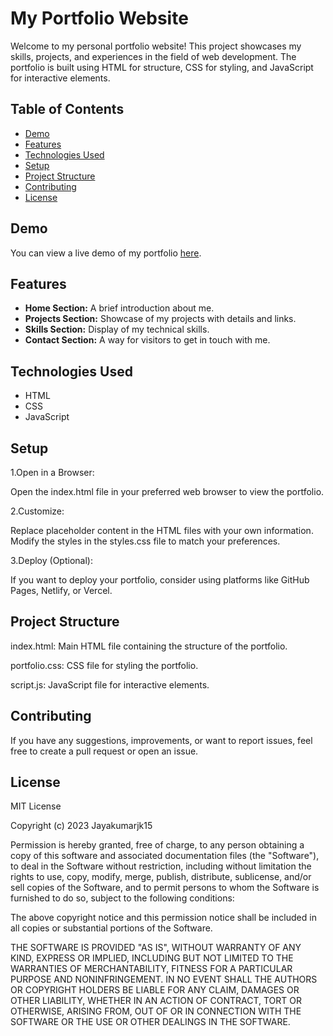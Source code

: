 # My Portfolio Website

Welcome to my personal portfolio website! This project showcases my skills, projects, and experiences in the field of web development. The portfolio is built using HTML for structure, CSS for styling, and JavaScript for interactive elements.

## Table of Contents

- [Demo](#demo)
- [Features](#features)
- [Technologies Used](#technologies-used)
- [Setup](#setup)
- [Project Structure](#project-structure)
- [Contributing](#contributing)
- [License](#license)

## Demo

You can view a live demo of my portfolio [here](https://jayakumarjk15.github.io/Portfolio-/).

## Features

- **Home Section:** A brief introduction about me.
- **Projects Section:** Showcase of my projects with details and links.
- **Skills Section:** Display of my technical skills.
- **Contact Section:** A way for visitors to get in touch with me.

## Technologies Used

- HTML
- CSS
- JavaScript

## Setup

1.Open in a Browser:

Open the index.html file in your preferred web browser to view the portfolio.

2.Customize:

Replace placeholder content in the HTML files with your own information.
Modify the styles in the styles.css file to match your preferences.

3.Deploy (Optional):

If you want to deploy your portfolio, consider using platforms like GitHub Pages, Netlify, or Vercel.

## Project Structure

index.html: Main HTML file containing the structure of the portfolio.

portfolio.css: CSS file for styling the portfolio.

script.js: JavaScript file for interactive elements.


## Contributing

If you have any suggestions, improvements, or want to report issues, feel free to create a pull request or open an issue.

## License

MIT License

Copyright (c) 2023 Jayakumarjk15

Permission is hereby granted, free of charge, to any person obtaining a copy
of this software and associated documentation files (the "Software"), to deal
in the Software without restriction, including without limitation the rights
to use, copy, modify, merge, publish, distribute, sublicense, and/or sell
copies of the Software, and to permit persons to whom the Software is
furnished to do so, subject to the following conditions:

The above copyright notice and this permission notice shall be included in all
copies or substantial portions of the Software.

THE SOFTWARE IS PROVIDED "AS IS", WITHOUT WARRANTY OF ANY KIND, EXPRESS OR
IMPLIED, INCLUDING BUT NOT LIMITED TO THE WARRANTIES OF MERCHANTABILITY,
FITNESS FOR A PARTICULAR PURPOSE AND NONINFRINGEMENT. IN NO EVENT SHALL THE
AUTHORS OR COPYRIGHT HOLDERS BE LIABLE FOR ANY CLAIM, DAMAGES OR OTHER
LIABILITY, WHETHER IN AN ACTION OF CONTRACT, TORT OR OTHERWISE, ARISING FROM,
OUT OF OR IN CONNECTION WITH THE SOFTWARE OR THE USE OR OTHER DEALINGS IN THE
SOFTWARE.
